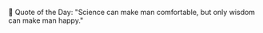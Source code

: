 <!-- start quote -->
💬 Quote of the Day: "Science can make man comfortable, but only wisdom can make man happy."
<!-- end quote -->